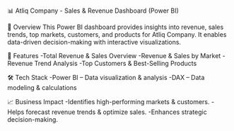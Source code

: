 📊 Atliq Company - Sales & Revenue Dashboard (Power BI)

📌 Overview
This Power BI dashboard provides insights into revenue, sales trends, top markets, customers, and products for Atliq Company. It enables data-driven decision-making with interactive visualizations.

🔹 Features
-Total Revenue & Sales Overview
-Revenue & Sales by Market
-Revenue Trend Analysis
-Top Customers & Best-Selling Products

🛠 Tech Stack
-Power BI – Data visualization & analysis
-DAX – Data modeling & calculations

📈 Business Impact
-Identifies high-performing markets & customers.
-Helps forecast revenue trends & optimize sales.
-Enhances strategic decision-making.

